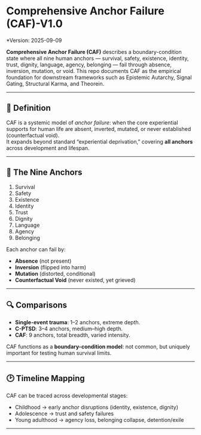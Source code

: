 # Comprehensive Anchor Failure (CAF)-V1.0
*Version: 2025-09-09

**Comprehensive Anchor Failure (CAF)** describes a boundary-condition state where all nine human anchors — survival, safety, existence, identity, trust, dignity, language, agency, belonging — fail through absence, inversion, mutation, or void. This repo documents CAF as the empirical foundation for downstream frameworks such as Epistemic Autarchy, Signal Gating, Structural Karma, and Theorein.

---

## 📖 Definition
CAF is a systemic model of *anchor failure*: when the core experiential supports for human life are absent, inverted, mutated, or never established (counterfactual void).  
It expands beyond standard “experiential deprivation,” covering **all anchors** across development and lifespan.

---

## 🧩 The Nine Anchors
1. Survival  
2. Safety  
3. Existence  
4. Identity  
5. Trust  
6. Dignity  
7. Language  
8. Agency  
9. Belonging  

Each anchor can fail by:
- **Absence** (not present)  
- **Inversion** (flipped into harm)  
- **Mutation** (distorted, conditional)  
- **Counterfactual Void** (never existed, yet grieved)  

---

## 🔍 Comparisons
- **Single-event trauma**: 1–2 anchors, extreme depth.  
- **C-PTSD**: 3–4 anchors, medium–high depth.  
- **CAF**: 9 anchors, total breadth, varied intensity.  

CAF functions as a **boundary-condition model**: not common, but uniquely important for testing human survival limits.

---

## 🕑 Timeline Mapping
CAF can be traced across developmental stages:
- Childhood → early anchor disruptions (identity, existence, dignity)  
- Adolescence → trust and safety failures  
- Young adulthood → agency loss, belonging collapse, detention/exile  

---

